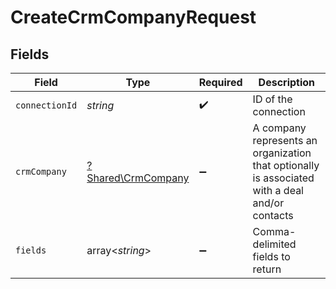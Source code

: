 # CreateCrmCompanyRequest


## Fields

| Field                                                                                          | Type                                                                                           | Required                                                                                       | Description                                                                                    |
| ---------------------------------------------------------------------------------------------- | ---------------------------------------------------------------------------------------------- | ---------------------------------------------------------------------------------------------- | ---------------------------------------------------------------------------------------------- |
| `connectionId`                                                                                 | *string*                                                                                       | :heavy_check_mark:                                                                             | ID of the connection                                                                           |
| `crmCompany`                                                                                   | [?Shared\CrmCompany](../../Models/Shared/CrmCompany.md)                                        | :heavy_minus_sign:                                                                             | A company represents an organization that optionally is associated with a deal and/or contacts |
| `fields`                                                                                       | array<*string*>                                                                                | :heavy_minus_sign:                                                                             | Comma-delimited fields to return                                                               |